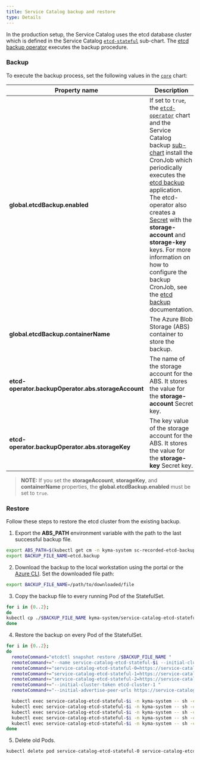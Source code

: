 ```yaml
---
title: Service Catalog backup and restore
type: Details
---
```


In the production setup, the Service Catalog uses the etcd database cluster which is defined in the Service Catalog [`etcd-stateful`](https://github.com/kyma-project/kyma/blob/master/resources/service-catalog/charts/etcd-stateful/templates) sub-chart. The [etcd backup operator](https://github.com/coreos/etcd-operator/blob/master/doc/user/walkthrough/backup-operator.md) executes the backup procedure.

### Backup

To execute the backup process, set the following values in the [`core`](https://github.com/kyma-project/kyma/blob/master/resources/core/values.yaml) chart:

| Property name              | Description |
|---------------------------------------------------|---|
| **global.etcdBackup.enabled**                       | If set to `true`, the [`etcd-operator`](https://github.com/kyma-project/kyma/blob/master/resources/core/charts/etcd-operator) chart and the Service Catalog backup [sub-chart](https://github.com/kyma-project/kyma/blob/master/resources/service-catalog/charts/etcd-stateful/templates/05-backup-job.yaml) install the CronJob which periodically executes the [etcd backup](https://github.com/kyma-project/kyma/tree/master/components/etcd-backup-job) application. The etcd-operator also creates a [Secret](https://github.com/kyma-project/kyma/blob/master/resources/core/charts/etcd-operator/templates/etcd-backup-abs-storage-secret.yaml) with the **storage-account** and **storage-key** keys. For more information on how to configure the backup CronJob, see the [etcd backup](https://github.com/kyma-project/kyma/blob/master/components/etcd-backup-job/README.md) documentation. |
| **global.etcdBackup.containerName**                 | The Azure Blob Storage (ABS) container to store the backup. |
| **etcd-operator.backupOperator.abs.storageAccount** | The name of the storage account for the ABS. It stores the value for the **storage-account** Secret key. |
| **etcd-operator.backupOperator.abs.storageKey**     | The key value of the storage account for the ABS. It stores the value for the **storage-key** Secret key. |

> **NOTE:** If you set the **storageAccount**, **storageKey**, and **containerName** properties, the **global.etcdBackup.enabled** must be set to `true`.

### Restore

Follow these steps to restore the etcd cluster from the existing backup.

1. Export the **ABS_PATH** environment variable with the path to the last successful backup file.
```bash
export ABS_PATH=$(kubectl get cm -n kyma-system sc-recorded-etcd-backup-data -o=jsonpath='{.data.abs-backup-file-path-from-last-success}')
export BACKUP_FILE_NAME=etcd.backup
```

2. Download the backup to the local workstation using the portal or the [Azure CLI](https://docs.microsoft.com/en-us/cli/azure/?view=azure-cli-latest). Set the downloaded file path:
```bash
export BACKUP_FILE_NAME=/path/to/downloaded/file
```

3. Copy the backup file to every running Pod of the StatefulSet.
```bash
for i in {0..2};
do
kubectl cp ./$BACKUP_FILE_NAME kyma-system/service-catalog-etcd-stateful-$i:/$BACKUP_FILE_NAME
done
```

4. Restore the backup on every Pod of the StatefulSet.
```bash
for i in {0..2};
do
  remoteCommand="etcdctl snapshot restore /$BACKUP_FILE_NAME "
  remoteCommand+="--name service-catalog-etcd-stateful-$i --initial-cluster "
  remoteCommand+="service-catalog-etcd-stateful-0=https://service-catalog-etcd-stateful-0.service-catalog-etcd-stateful.kyma-system.svc.cluster.local:2380,"
  remoteCommand+="service-catalog-etcd-stateful-1=https://service-catalog-etcd-stateful-1.service-catalog-etcd-stateful.kyma-system.svc.cluster.local:2380,"
  remoteCommand+="service-catalog-etcd-stateful-2=https://service-catalog-etcd-stateful-2.service-catalog-etcd-stateful.kyma-system.svc.cluster.local:2380 "
  remoteCommand+="--initial-cluster-token etcd-cluster-1 "
  remoteCommand+="--initial-advertise-peer-urls https://service-catalog-etcd-stateful-$i.service-catalog-etcd-stateful.kyma-system.svc.cluster.local:2380"

  kubectl exec service-catalog-etcd-stateful-$i -n kyma-system -- sh -c "rm -rf service-catalog-etcd-stateful-$i.etcd"
  kubectl exec service-catalog-etcd-stateful-$i -n kyma-system -- sh -c "rm -rf /var/run/etcd/backup.etcd"
  kubectl exec service-catalog-etcd-stateful-$i -n kyma-system -- sh -c "$remoteCommand"
  kubectl exec service-catalog-etcd-stateful-$i -n kyma-system -- sh -c "mv -f service-catalog-etcd-stateful-$i.etcd /var/run/etcd/backup.etcd"
  kubectl exec service-catalog-etcd-stateful-$i -n kyma-system -- sh -c "rm $BACKUP_FILE_NAME"
done
```

5. Delete old Pods.
```bash
kubectl delete pod service-catalog-etcd-stateful-0 service-catalog-etcd-stateful-1 service-catalog-etcd-stateful-2 -n kyma-system
```
